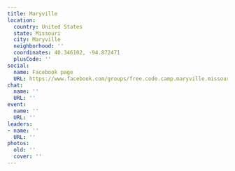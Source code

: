 ```yaml
---
title: Maryville
location:
  country: United States
  state: Missouri
  city: Maryville
  neighborhood: ''
  coordinates: 40.346102, -94.872471
  plusCode: ''
social:
  name: Facebook page
  URL: https://www.facebook.com/groups/free.code.camp.maryville.missouri
chat:
  name: ''
  URL: ''
event:
  name: ''
  URL: ''
leaders:
- name: ''
  URL: ''
photos:
  old: ''
  cover: ''
---
```

